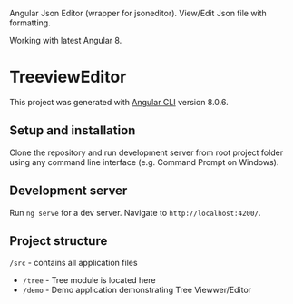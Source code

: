 Angular Json Editor (wrapper for jsoneditor). View/Edit Json file with formatting.

Working with latest Angular 8.

# TreeviewEditor

This project was generated with [Angular CLI](https://github.com/angular/angular-cli) version 8.0.6.

## Setup and installation

Clone the repository and run development server from root project folder using any command line interface (e.g. Command Prompt on Windows).

## Development server

Run `ng serve` for a dev server. Navigate to `http://localhost:4200/`.

## Project structure
`/src` - contains all application files
  - `/tree` - Tree module is located here
  - `/demo` - Demo application demonstrating Tree Viewwer/Editor
 
